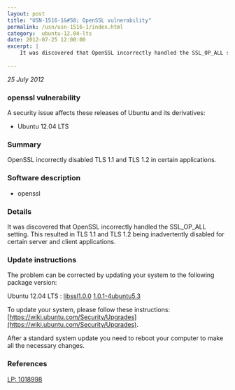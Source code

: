 ```yaml
---
layout: post
title: "USN-1516-1&#58; OpenSSL vulnerability"
permalink: /usn/usn-1516-1/index.html
category:  ubuntu-12.04-lts
date: 2012-07-25 12:00:00
excerpt: |
    It was discovered that OpenSSL incorrectly handled the SSL_OP_ALL setting. This resulted in TLS 1.1 and TLS 1.2 being inadvertently disabled for certain server and client applications. 
    
--- 
```

 
 

*25 July 2012*

### openssl vulnerability

A security issue affects these releases of Ubuntu and its derivatives:

* Ubuntu 12.04 LTS

### Summary

OpenSSL incorrectly disabled TLS 1.1 and TLS 1.2 in certain applications. 

### Software description

* openssl 

### Details

It was discovered that OpenSSL incorrectly handled the SSL_OP_ALL setting. This resulted in TLS 1.1 and TLS 1.2 being inadvertently disabled for certain server and client applications. 

### Update instructions

The problem can be corrected by updating your system to the following package version:

Ubuntu 12.04 LTS
 : [libssl1.0.0](https://launchpad.net/ubuntu/+source/openssl) <span> [1.0.1-4ubuntu5.3](https://launchpad.net/ubuntu/+source/openssl/1.0.1-4ubuntu5.3) </span> 

To update your system, please follow these instructions: [https://wiki.ubuntu.com/Security/Upgrades](https://wiki.ubuntu.com/Security/Upgrades).

After a standard system update you need to reboot your computer to make all the necessary changes. 

### References

 
 [LP: 1018998](https://launchpad.net/bugs/1018998)
 

